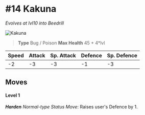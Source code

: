# #14 Kakuna
*Evolves at lvl10 into Beedrill*

![Kakuna](https://img.pokemondb.net/sprites/home/normal/1x/kakuna.png)

> **Type** Bug / Poison
> **Max Health** 45 + 4\*lvl

| Speed | Attack | Sp. Attack | Defence | Sp. Defence |
| ----- | ------ | ---------- | ------- | ----------- |
| -2 | -3 | -3 | -1 | -3 |

## Moves
#### Level 1

***Harden** Normal-type Status Move*: Raises user's Defence by 1.

